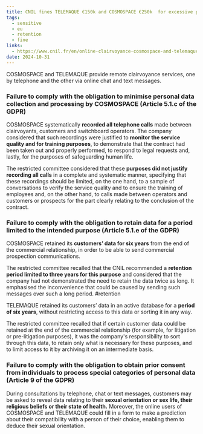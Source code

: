 ```yaml
---
title: CNIL fines TELEMAQUE €150k and COSMOSPACE €250k  for excessive personal data retention, collection of sensitive data
tags:
  - sensitive
  - eu
  - retention
  - fine
links:
  - https://www.cnil.fr/en/online-clairvoyance-cosmospace-and-telemaque-fined-eu250000-and-eu150000
date: 2024-10-31
---
```

COSMOSPACE and TELEMAQUE provide remote clairvoyance services, one by telephone and the other via online chat and text messages.

### Failure to comply with the obligation to minimise personal data collection and processing by COSMOSPACE (Article 5.1.c of the GDPR)

COSMOSPACE systematically **recorded all telephone calls** made between clairvoyants, customers and switchboard operators. The company considered that such recordings were justified to **monitor the service quality and for training purposes**, to demonstrate that the contract had been taken out and properly performed, to respond to legal requests and, lastly, for the purposes of safeguarding human life.

The restricted committee considered that these **purposes did not justify recording all calls** in a complete and systematic manner, specifying that these recordings should be limited, on the one hand, to a sample of conversations to verify the service quality and to ensure the training of employees and, on the other hand, to calls made between operators and customers or prospects for the part clearly relating to the conclusion of the contract. 

### Failure to comply with the obligation to retain data for a period limited to the intended purpose (Article 5.1.e of the GDPR)

COSMOSPACE retained its **customers’ data for six years** from the end of the commercial relationship, in order to be able to send commercial prospection communications.

The restricted committee recalled that the CNIL recommended a **retention period limited to three years for this purpose** and considered that the company had not demonstrated the need to retain the data twice as long. It emphasised the inconvenience that could be caused by sending such messages over such a long period. #retention 

TELEMAQUE retained its customers’ data in an active database for a **period of six years**, without restricting access to this data or sorting it in any way.

The restricted committee recalled that if certain customer data could be retained at the end of the commercial relationship (for example, for litigation or pre-litigation purposes), it was the company's responsibility to sort through this data, to retain only what is necessary for these purposes, and to limit access to it by archiving it on an intermediate basis.

### Failure to comply with the obligation to obtain prior consent from individuals to process special categories of personal data (Article 9 of the GDPR)

During consultations by telephone, chat or text messages, customers may be asked to reveal data relating to their **sexual orientation or sex life, their religious beliefs or their state of health.** Moreover, the online users of COSMOSPACE and TELEMAQUE could fill in a form to make a prediction about their compatibility with a person of their choice, enabling them to deduce their sexual orientation.